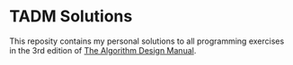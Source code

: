 # TADM Solutions

This reposity contains my personal solutions to all programming exercises in the 3rd edition of [The Algorithm Design Manual](https://www.algorist.com/).
